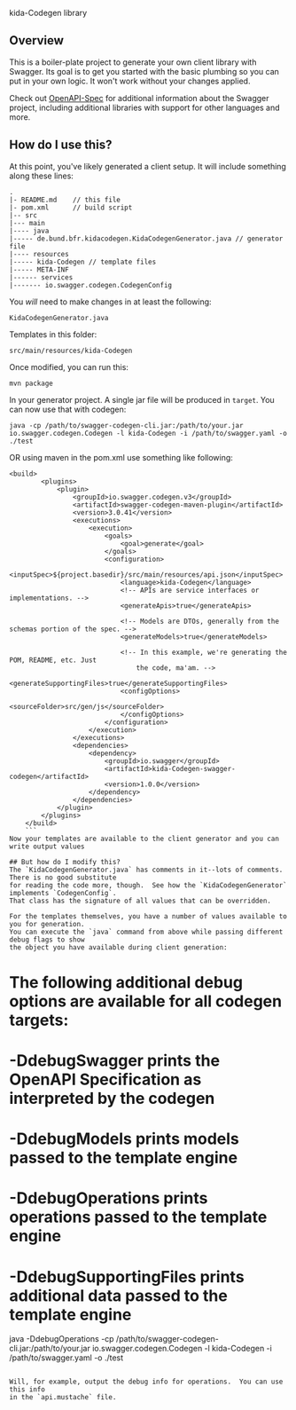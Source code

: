  kida-Codegen library

## Overview
This is a boiler-plate project to generate your own client library with Swagger.  Its goal is
to get you started with the basic plumbing so you can put in your own logic.  It won't work without
your changes applied.


Check out [OpenAPI-Spec](https://github.com/OAI/OpenAPI-Specification) for additional information about the Swagger project, including additional libraries with support for other languages and more. 

## How do I use this?
At this point, you've likely generated a client setup.  It will include something along these lines:

```
.
|- README.md    // this file
|- pom.xml      // build script
|-- src
|--- main
|---- java
|----- de.bund.bfr.kidacodegen.KidaCodegenGenerator.java // generator file
|---- resources
|----- kida-Codegen // template files
|----- META-INF
|------ services
|------- io.swagger.codegen.CodegenConfig
```

You _will_ need to make changes in at least the following:

`KidaCodegenGenerator.java`

Templates in this folder:

`src/main/resources/kida-Codegen`

Once modified, you can run this:

```
mvn package
```

In your generator project.  A single jar file will be produced in `target`.  You can now use that with codegen:

```
java -cp /path/to/swagger-codegen-cli.jar:/path/to/your.jar io.swagger.codegen.Codegen -l kida-Codegen -i /path/to/swagger.yaml -o ./test
```
OR using maven in the pom.xml use something like following:
```
<build>
		<plugins>
			<plugin>
				<groupId>io.swagger.codegen.v3</groupId>
				<artifactId>swagger-codegen-maven-plugin</artifactId>
				<version>3.0.41</version>
				<executions>
					<execution>
						<goals>
							<goal>generate</goal>
						</goals>
						<configuration>
							<inputSpec>${project.basedir}/src/main/resources/api.json</inputSpec>
							<language>kida-Codegen</language>
							<!-- APIs are service interfaces or implementations. -->
							<generateApis>true</generateApis>

							<!-- Models are DTOs, generally from the schemas portion of the spec. -->
							<generateModels>true</generateModels>

							<!-- In this example, we're generating the POM, README, etc. Just 
								the code, ma'am. -->
							<generateSupportingFiles>true</generateSupportingFiles>
							<configOptions>
								<sourceFolder>src/gen/js</sourceFolder>
							</configOptions>
						</configuration>
					</execution>
				</executions>
				<dependencies>
					<dependency>
						<groupId>io.swagger</groupId>
    					<artifactId>kida-Codegen-swagger-codegen</artifactId>
						<version>1.0.0</version>
					</dependency>
				</dependencies>
			</plugin>
		</plugins>
	</build>
    ```
Now your templates are available to the client generator and you can write output values

## But how do I modify this?
The `KidaCodegenGenerator.java` has comments in it--lots of comments.  There is no good substitute
for reading the code more, though.  See how the `KidaCodegenGenerator` implements `CodegenConfig`.
That class has the signature of all values that can be overridden.

For the templates themselves, you have a number of values available to you for generation.
You can execute the `java` command from above while passing different debug flags to show
the object you have available during client generation:

```
# The following additional debug options are available for all codegen targets:
# -DdebugSwagger prints the OpenAPI Specification as interpreted by the codegen
# -DdebugModels prints models passed to the template engine
# -DdebugOperations prints operations passed to the template engine
# -DdebugSupportingFiles prints additional data passed to the template engine

java -DdebugOperations -cp /path/to/swagger-codegen-cli.jar:/path/to/your.jar io.swagger.codegen.Codegen -l kida-Codegen -i /path/to/swagger.yaml -o ./test
```

Will, for example, output the debug info for operations.  You can use this info
in the `api.mustache` file.